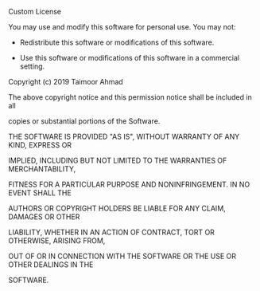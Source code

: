 Custom License



You may use and modify this software for personal use. You may not:

 - Redistribute this software or modifications of this software.

 - Use this software or modifications of this software in a commercial setting.



Copyright (c) 2019 Taimoor Ahmad



The above copyright notice and this permission notice shall be included in all

copies or substantial portions of the Software.



THE SOFTWARE IS PROVIDED "AS IS", WITHOUT WARRANTY OF ANY KIND, EXPRESS OR

IMPLIED, INCLUDING BUT NOT LIMITED TO THE WARRANTIES OF MERCHANTABILITY,

FITNESS FOR A PARTICULAR PURPOSE AND NONINFRINGEMENT. IN NO EVENT SHALL THE

AUTHORS OR COPYRIGHT HOLDERS BE LIABLE FOR ANY CLAIM, DAMAGES OR OTHER

LIABILITY, WHETHER IN AN ACTION OF CONTRACT, TORT OR OTHERWISE, ARISING FROM,

OUT OF OR IN CONNECTION WITH THE SOFTWARE OR THE USE OR OTHER DEALINGS IN THE

SOFTWARE.
